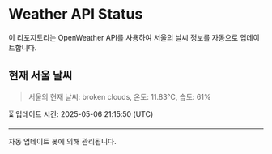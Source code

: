 
# Weather API Status

이 리포지토리는 OpenWeather API를 사용하여 서울의 날씨 정보를 자동으로 업데이트합니다.

## 현재 서울 날씨
> 서울의 현재 날씨: broken clouds, 온도: 11.83°C, 습도: 61%

⏳ 업데이트 시간: 2025-05-06 21:15:50 (UTC)

---
자동 업데이트 봇에 의해 관리됩니다.
